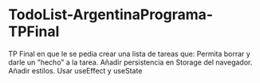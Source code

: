 # TodoList-ArgentinaPrograma-TPFinal

TP Final en que le se pedia crear una lista de tareas que:
Permita borrar y darle un "hecho" a la tarea.
Añadir persistencia en Storage del navegador.
Añadir estilos.
Usar useEffect y useState
